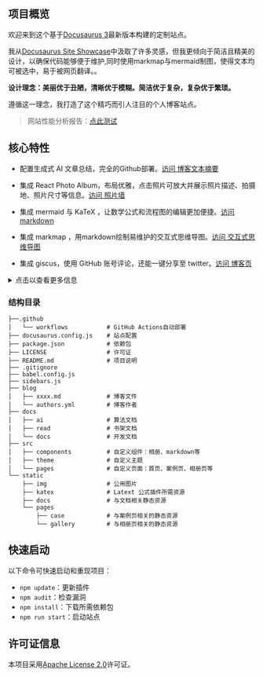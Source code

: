 ## 项目概览

欢迎来到这个基于[Docusaurus 3](https://docusaurus.io/)最新版本构建的定制站点。

我从[Docusaurus Site Showcase](https://docusaurus.io/showcase)中汲取了许多灵感，但我更倾向于简洁且精美的设计，以确保代码能够便于维护,同时使用markmap与mermaid制图，使得文本均可被选中，易于被网页翻译。。

**设计理念：美丽优于丑陋，清晰优于模糊。简洁优于复杂，复杂优于繁琐。**

遵循这一理念，我打造了这个精巧而引人注目的个人博客站点。

> 网站性能分析报告：[点此测试](https://pagespeed.web.dev/)

## 核心特性

- 配置生成式 AI 文章总结，完全的Github部署。[访问 博客文本摘要](https://jiangmiemie.com/blog/2024/1/31/)

- 集成 React Photo Album，布局优雅，点击照片可放大并展示照片描述、拍摄地、照片尺寸等信息。[访问 照片墙](https://jiangmiemie.com/gallery/)

- 集成 mermaid 与 KaTeX ，让数学公式和流程图的编辑更加便捷。[访问 markdown](https://jiangmiemie.com/docs/编程外的基础/Markdown备忘录/)

- 集成 markmap ，用markdown绘制易维护的交互式思维导图。[访问 交互式思维导图](https://jiangmiemie.com/read/)

- 集成 giscus，使用 GitHub 账号评论，还能一键分享至 twitter。[访问 博客页](https://jiangmiemie.com/blog/)

<details>
  <summary>点击以查看更多信息</summary>

- 集成 infinum，轻松创建个人案例页，优雅展示个人作品。[访问 个案页](https://jiangmiemie.com/case/)

- RSS 订阅，支持博客的 RSS 订阅。访问[访问 RSS](https://jiangmiemie.com/blog/rss.xml)即可订阅。

- 支持生成静态站点，托管至 GitHub Page。[查看 workflows](.github\workflows\updata.yml)

- Algolia 全局搜索，支持站内搜索，帮助你快速找到所需内容，如需配置可在`docusaurus.config.js`中搜索`Algolia`。

- Google Analytics，可查看网站访问情况，如需配置可在`docusaurus.config.js`中搜索`gtag`。

- 公告栏 (announcementBar)，允许在设置一个公告，如需配置可在`docusaurus.config.js`中搜索`announcementBar`。

- 自动明暗模式切换，评论组件、画布、相册都实现了明暗优化。如允许用户主动切换，可在`docusaurus.config.js`中搜索`明暗切换按钮`。

- PWA (Progressive Web App)，让使用网页像使用原生应用一样，可在`docusaurus.config.js`中搜索`pwa`。

</details>

### 结构目录

```
├──.github
│   └── workflows           # GitHub Actions自动部署
├── docusaurus.config.js    # 站点配置
├── package.json            # 依赖包
├── LICENSE                 # 许可证
├── README.md               # 项目说明
├── .gitignore
├── babel.config.js
├── sidebars.js
├── blog
│   ├── xxxx.md             # 博客文件
│   └── authors.yml         # 博客作者
├── docs
│   ├── ai                  # 算法文档
│   ├── read                # 书架文档
│   └── docs                # 开发文档
├── src
│   ├── components          # 自定义组件：相册、markdown等
│   ├── theme               # 自定义主题
│   └── pages               # 自定义页面：首页、案例页、相册页等
└── static
    ├── img                 # 公用图片
    ├── katex               # Latext 公式插件所需资源
    ├── docs                # 与文档相关静态资源
    └── pages
        ├── case            # 与案例页相关的静态资源
        └── gallery         # 与相册页相关的静态资源
```

## 快速启动

以下命令可快速启动和重现项目：

- `npm update`：更新插件
- `npm audit`：检查漏洞
- `npm install`：下载所需依赖包
- `npm run start`：启动站点

## 许可证信息

本项目采用[Apache License 2.0](LICENSE)许可证。
